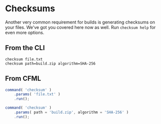 # Checksums
Another very common requirement for builds is generating checksums on your files.  We've got you covered here now as well.  Run `checksum help` for even more options.

## From the CLI

```
checksum file.txt
checksum path=build.zip algorithm=SHA-256
```

## From CFML
```js
command( 'checksum' )
    .params( 'file.txt' )
    .run();

command( 'checksum' )
    .params( path = 'build.zip', algorithm = 'SHA-256' )
    .run();
```



